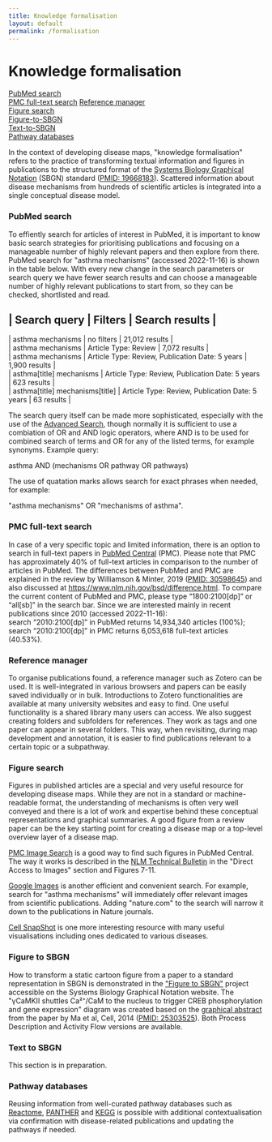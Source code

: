 ```yaml
---
title: Knowledge formalisation
layout: default
permalink: /formalisation
---
```


# Knowledge formalisation

[PubMed search](#pubmed-search)  
[PMC full-text search](#pmc-full-text-search)
[Reference manager](#reference-manager)  
[Figure search](#figure-search)  
[Figure-to-SBGN](#figure-to-sbgn)  
[Text-to-SBGN](#text-to-sbgn)  
[Pathway databases](#pathway-databases)  


In the context of developing disease maps, "knowledge formalisation" refers to the practice of transforming textual information and figures in publications to the structured format of the [Systems Biology Graphical Notation](https://sbgn.github.io/) (SBGN) standard ([PMID: 19668183](https://www.ncbi.nlm.nih.gov/pubmed/19668183)). Scattered information about disease mechanisms from hundreds of scientific articles is integrated into a single conceptual disease model.

### PubMed search

To effiently search for articles of interest in PubMed, it is important to know basic search strategies for prioritising publications and focusing on a manageable number of highly relevant papers and then explore from there. PubMed search for "asthma mechanisms" (accessed 2022-11-16) is shown in the table below. With every new change in the search parameters or search query we have fewer search results and can choose a manageable number of highly relevant publications to start from, so they can be checked, shortlisted and read.

| Search query | Filters | Search results |  
-------------------------------------------  
| asthma mechanisms | no filters | 21,012 results |  
| asthma mechanisms | Article Type: Review | 7,072 results |  
| asthma mechanisms | Article Type: Review, Publication Date: 5 years | 1,900 results |  
| asthma[title] mechanisms | Article Type: Review, Publication Date: 5 years | 623 results |  
| asthma[title] mechanisms[title] | Article Type: Review, Publication Date: 5 years | 63 results |  

The search query itself can be made more sophisticated, especially with the use of the [Advanced Search](https://pubmed.ncbi.nlm.nih.gov/advanced/), though normally it is sufficient to use a combiation of OR and AND logic operators, where AND is to be used for combined search of terms and OR for any of the listed terms, for example synonyms. Example query: 

asthma AND (mechanisms OR pathway OR pathways)

The use of quatation marks allows search for exact phrases when needed, for example:

"asthma mechanisms" OR "mechanisms of asthma".

### PMC full-text search

In case of a very specific topic and limited information, there is an option to search in full-text papers in [PubMed Central](https://www.ncbi.nlm.nih.gov/pmc/) (PMC). Please note that PMC has approximately 40% of full-text articles in comparison to the number of articles in PubMed. The differences between PubMed and PMC are explained in the review by Williamson & Minter, 2019 ([PMID: 30598645](https://pubmed.ncbi.nlm.nih.gov/30598645/)) and also discussed at https://www.nlm.nih.gov/bsd/difference.html. To compare the current content of PubMed and PMC,  please type “1800:2100[dp]” or “all[sb]” in the search bar. Since we are interested mainly in recent publications since 2010 (accessed 2022-11-16):  
search “2010:2100[dp]” in PubMed returns 14,934,340 articles (100%);  
search “2010:2100[dp]” in PMC returns 6,053,618 full-text articles (40.53%).  

<!--
Since 2015:  
search “2015:2100[dp]” in PubMed returns 10,250,215 articles (100%);  
search “2015:2100[dp]” in PMC returns 4,587,211 full-text articles (44.75%).  
-->

### Reference manager

To organise publications found, a reference manager such as Zotero can be used. It is well-integrated in various browsers and papers can be easily saved individually or in bulk. Introductions to Zotero functionalities are available at many university websites and easy to find. One useful functionality is a shared library many users can access. We also suggest creating folders and subfolders for references. They work as tags and one paper can appear in several folders. This way, when revisiting, during map development and annotation, it is easier to find publications relevant to a certain topic or a subpathway.

### Figure search

Figures in published articles are a special and very useful resource for developing disease maps. While they are not in a standard or machine-readable format, the understanding of mechanisms is often very well conveyed and there is a lot of work and expertise behind these conceptual representations and graphical summaries. A good figure from a review paper can be the key starting point for creating a disease map or a top-level overview layer of a disease map.

[PMC Image Search](https://www.ncbi.nlm.nih.gov/pmc/) is a good way to find such figures in PubMed Central. The way it works is described in the [NLM Technical Bulletin](https://www.nlm.nih.gov/pubs/techbull/ja11/ja11_pmc.html) in the "Direct Access to Images" section and Figures 7-11.

<!--
[UAMS Library](https://libguides.uams.edu/image-resources/pmc) 
[University of Pittsburgh Library](https://info.hsls.pitt.edu/updatereport/2011/october-2011/need-images-try-pubmed-central/)
-->

[Google Images](https://images.google.com/) is another efficient and convenient search. For example, search for "asthma mechanisms" will immediately offer relevant images from scientific publications. Adding "nature.com" to the search will narrow it down to the publications in Nature journals. 

[Cell SnapShot](https://www.cell.com/snapshots) is one more interesting resource with many useful visualisations including ones dedicated to various diseases. 

### Figure to SBGN

How to transform a static cartoon figure from a paper to a standard representation in SBGN is demonstrated in the ["Figure to SBGN"](https://sbgn.github.io/figuretosbgn) project accessible on the Systems Biology Graphical Notation website. The "γCaMKII shuttles Ca²⁺/CaM to the nucleus to trigger CREB phosphorylation and gene expression" diagram was created based on the [graphical abstract](https://www.sciencedirect.com/science/article/pii/S0092867414011684#fx1) from the paper by Ma et al, Cell, 2014 ([PMID: 25303525](http://www.ncbi.nlm.nih.gov/pubmed/25303525)). Both Process Description and Activity Flow versions are available. 

### Text to SBGN

This section is in preparation. 

<!--
How to draw an initial diagram based on the text, how to examine the diagram and ask questions, how to identify missing information (missing transport when connectors cross subcellular locations, unclear state of an active enzyme - phosphorylated, maybe dimer), and how to find missing information in other publications.
-->

### Pathway databases

Reusing information from well-curated pathway databases such as [Reactome](https://reactome.org/), [PANTHER](http://www.pantherdb.org/pathway/) and [KEGG](https://www.genome.jp/kegg/https://www.genome.jp/kegg/) is possible with additional contextualisation via confirmation with disease-related publications and updating the pathways if needed.


